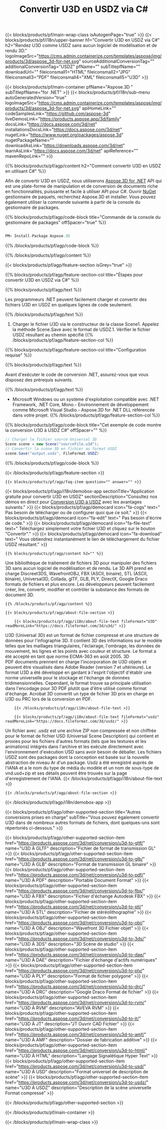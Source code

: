 ﻿---
title: Convertir U3D en USDZ via C# 
weight: 530
url: /fr/net/conversion/u3d-to-usdz/ 
description: Exemple de code pour la conversion de U3D à USDZ C#. Utilisez l'exemple de code API pour les fichiers batch U3D vers la conversion USDZ dans VB.NET, Asp.NET ou toute application basée sur .NET.
---
{{< blocks/products/pf/main-wrap-class isAutogenPage="true" >}}
{{< blocks/products/pf/i18n/upper-banner h1="Convertir U3D en USDZ via C#" h2="Rendez U3D comme USDZ sans aucun logiciel de modélisation et de rendu 3D." logoImageSrc="https://cms.admin.containerize.com/templates/aspose/img/products/3d/aspose_3d-for-net.svg" sourceAdditionalConversionTag="" additionalConversionTag="USDZ" pfName="" subTitlepfName="" downloadUrl="" fileiconsmall1="HTML" fileiconsmall2="JPG" fileiconsmall3="PDF" fileiconsmall4="XML" fileiconsmall5="U3D" >}}

{{< blocks/products/pf/main-container pfName="Aspose.3D " subTitlepfName="for .NET" >}}
{{< blocks/products/pf/i18n/sub-menu autoGeneratedVersion="true" logoImageSrc="https://cms.admin.containerize.com/templates/aspose/img/products/3d/aspose_3d-for-net.svg" apiHomeLink="" codeSamplesLink="https://github.com/aspose-3d" liveDemosLink="https://products.aspose.app/3d/family" docsLink="https://docs.aspose.com/3d/net" installationsDocsLink="https://docs.aspose.com/3d/net" nugetLink="https://www.nuget.org/packages/aspose.3d" nugetPackageName="" downloadAsLink="https://downloads.aspose.com/3d/net" learnAsLink="https://docs.aspose.com/3d/net" apiReference="" mavenRepoLink="" >}}

{{% blocks/products/pf/agp/content h2="Comment convertir U3D en USDZ en utilisant C#" %}}

 Afin de convertir U3D en USDZ, nous utiliserons
 [Aspose.3D for .NET](https://products.aspose.com/3d/net) 
 API qui est une plate-forme de manipulation et de conversion de documents riche en fonctionnalités, puissante et facile à utiliser API pour C#. Ouvrir
 [NuGet](https://www.nuget.org/packages/aspose.3d) 
 gestionnaire de paquets, recherchez
 Aspose.3D 
 et installer. Vous pouvez également utiliser la commande suivante à partir de la console du gestionnaire de packages.

{{% blocks/products/pf/agp/code-block title="Commande de la console du gestionnaire de packages" offSpacer="true" %}}

```cs

PM> Install-Package Aspose.3D


```

{{% /blocks/products/pf/agp/code-block %}}

{{% /blocks/products/pf/agp/content %}}

{{< blocks/products/pf/agp/feature-section isGrey="true" >}}

{{% blocks/products/pf/agp/feature-section-col title="Étapes pour convertir U3D en USDZ via C#" %}}

{{% blocks/products/pf/agp/text %}}

 Les programmeurs .NET peuvent facilement charger et convertir des fichiers U3D en USDZ en quelques lignes de code seulement.

{{% /blocks/products/pf/agp/text %}}

1. Charger le fichier U3D via le constructeur de la classe Scene1. Appelez la méthode Scene.Save avec le format de USDZ.1. Vérifier le fichier USDZ résultant au chemin spécifié
{{% /blocks/products/pf/agp/feature-section-col %}}

{{% blocks/products/pf/agp/feature-section-col title="Configuration requise" %}}

{{% blocks/products/pf/agp/text %}}

 Avant d'exécuter le code de conversion .NET, assurez-vous que vous disposez des prérequis suivants.

{{% /blocks/products/pf/agp/text %}}

- Microsoft Windows ou un système d'exploitation compatible avec .NET Framework, .NET Core, Mono.- Environnement de développement comme Microsoft Visual Studio.- Aspose.3D for .NET DLL référencée dans votre projet.
{{% /blocks/products/pf/agp/feature-section-col %}}

{{% blocks/products/pf/agp/code-block title="Cet exemple de code montre la conversion U3D à USDZ C#" offSpacer="" %}}

```cs
// Charger le fichier source Universal 3D
Scene scene = new Scene("sourceFile.u3d");
// Convertir la scène 3D en fichier au format USDZ
scene.Save("output.usdz", FileFormat.USDZ)

```

{{% /blocks/products/pf/agp/code-block %}}

{{< /blocks/products/pf/agp/feature-section >}}

    {{< blocks/products/pf/agp/faq-item question="" answer="" >}}
 

<!-- aboutfile Starts -->

{{< blocks/products/pf/agp/i18n/demobox-app sectionTitle="Application gratuite pour convertir U3D en USDZ" sectionDescription="Consultez nos démos en direct pour [Conversion U3D à USDZ](https://products.aspose.app/3d/conversion/u3d-to-usdz) avec les avantages suivants." >}}
        {{< blocks/products/pf/agp/democard icon="fa-cogs" text=" Pas besoin de télécharger ou de configurer quoi que ce soit." >}}
        {{< blocks/products/pf/agp/democard icon="fa-edit" text=" Pas besoin d\'écrire de code." >}}
        {{< blocks/products/pf/agp/democard icon="fa-file-text" text=" Téléchargez simplement votre fichier U3D et cliquez sur le bouton \"Convertir\"." >}}
        {{< blocks/products/pf/agp/democard icon="fa-download" text=" Vous obtiendrez instantanément le lien de téléchargement du fichier USDZ résultant." >}}

    {{% blocks/products/pf/agp/content h2="" %}}

 Une bibliothèque de traitement de fichiers 3D pour manipuler des fichiers 3D sans aucun logiciel de modélisation et de rendu. Le 3D API prend en charge Discreet3DS, WavefrontOBJ, FBX (ASCII, binaire), STL (ASCII, binaire), Universal3D, Collada, glTF, GLB, PLY, DirectX, Google Draco formats de fichiers et plus encore. Les développeurs peuvent facilement créer, lire, convertir, modifier et contrôler la substance des formats de document 3D.



    {{% /blocks/products/pf/agp/content %}}

    {{< blocks/products/pf/agp/about-file-section >}}

        {{< blocks/products/pf/agp/i18n/about-file-text fileFormat="U3D" readMoreLink="https://docs.fileformat.com/3d/u3d/" >}}
U3D (Universal 3D) est un format de fichier compressé et une structure de données pour l'infographie 3D. Il contient 3D des informations sur le modèle telles que les maillages triangulaires, l'éclairage, l'ombrage, les données de mouvement, les lignes et les points avec couleur et structure. Le format a été accepté en tant que norme ECMA-363 en août 2005. 3D PDF documents prennent en charge l'incorporation de U3D objets et peuvent être visualisés dans Adobe Reader (version 7 et ultérieure). Le format U3D a été développé en gardant à l'esprit l'objectif d'établir une norme universelle pour le stockage et l'échange de données tridimensionnelles. Cependant, le format trouve sa principale utilisation dans l'encodage pour 3D PDF plutôt que d'être utilisé comme format d'échange. Acrobat 3D convertit un type de fichier 3D pris en charge en U3D ou PRC lors de la conversion en PDF.

        {{< /blocks/products/pf/agp/i18n/about-file-text >}}

        {{< blocks/products/pf/agp/i18n/about-file-text fileFormat="usdz" readMoreLink="https://docs.fileformat.com/3d/usdz/" >}}
Un fichier avec .usdz est une archive ZIP non compressée et non chiffrée pour le format de fichier USD (Universal Scene Description) qui contient et proxies pour les fichiers d'autres formats (tels que les textures et les animations) intégrés dans l'archive et les exécute directement avec l'environnement d'exécution USD sans avoir besoin de déballer. Les fichiers USDZ sont des packages dont la conception est basée sur la nouvelle abstraction de niveau Ar d'un package. Usdz a été enregistré auprès de l'IANA et a le nom du type de média du modèle et un nom de sous-type de vnd.usd+zip et ses détails peuvent être trouvés sur la page d'enregistrement de l'IANA.
        {{< /blocks/products/pf/agp/i18n/about-file-text >}}

    {{< /blocks/products/pf/agp/about-file-section >}}

{{< /blocks/products/pf/agp/i18n/demobox-app >}}

<!-- aboutfile Ends -->

{{< blocks/products/pf/agp/other-supported-section title="Autres conversions prises en charge" subTitle="Vous pouvez également convertir U3D dans de nombreux autres formats de fichiers, dont quelques-uns sont répertoriés ci-dessous." >}}

{{< blocks/products/pf/agp/other-supported-section-item href="https://products.aspose.com/3d/net/conversion/u3d-to-gltf/" name="U3D À GLTF" description="Fichier de format de transmission GL" >}}
{{< blocks/products/pf/agp/other-supported-section-item href="https://products.aspose.com/3d/net/conversion/u3d-to-glb/" name="U3D À GLB" description="Format de transmission GL binaire" >}}
{{< blocks/products/pf/agp/other-supported-section-item href="https://products.aspose.com/3d/net/conversion/u3d-to-pdf/" name="U3D À PDF" description="Portable Document Format" >}}
{{< blocks/products/pf/agp/other-supported-section-item href="https://products.aspose.com/3d/net/conversion/u3d-to-fbx/" name="U3D À FBX" description="Fichier d\'échange Autodesk FBX" >}}
{{< blocks/products/pf/agp/other-supported-section-item href="https://products.aspose.com/3d/net/conversion/u3d-to-stl/" name="U3D À STL" description="Fichier de stéréolithographie" >}}
{{< blocks/products/pf/agp/other-supported-section-item href="https://products.aspose.com/3d/net/conversion/u3d-to-obj/" name="U3D À OBJ" description="Wavefront 3D Fichier objet" >}}
{{< blocks/products/pf/agp/other-supported-section-item href="https://products.aspose.com/3d/net/conversion/u3d-to-3ds/" name="U3D À 3DS" description="3D Scène de studio" >}}
{{< blocks/products/pf/agp/other-supported-section-item href="https://products.aspose.com/3d/net/conversion/u3d-to-dae/" name="U3D À DAE" description="Fichier d\'échange d\'actifs numériques" >}}
{{< blocks/products/pf/agp/other-supported-section-item href="https://products.aspose.com/3d/net/conversion/u3d-to-ply/" name="U3D À PLY" description="Format de fichier polygone" >}}
{{< blocks/products/pf/agp/other-supported-section-item href="https://products.aspose.com/3d/net/conversion/u3d-to-drc/" name="U3D À DRC" description="Google Draco Format de fichier" >}}
{{< blocks/products/pf/agp/other-supported-section-item href="https://products.aspose.com/3d/net/conversion/u3d-to-rvm/" name="U3D À RVM" description="AVEVA RVM" >}}
{{< blocks/products/pf/agp/other-supported-section-item href="https://products.aspose.com/3d/net/conversion/u3d-to-jt/" name="U3D À JT" description="JT Ouvrir CAD Fichier" >}}
{{< blocks/products/pf/agp/other-supported-section-item href="https://products.aspose.com/3d/net/conversion/u3d-to-amf/" name="U3D À AMF" description="Dossier de fabrication additive" >}}
{{< blocks/products/pf/agp/other-supported-section-item href="https://products.aspose.com/3d/net/conversion/u3d-to-html/" name="U3D À HTML" description="Langage Signalétique Hyper Text" >}}
{{< blocks/products/pf/agp/other-supported-section-item href="https://products.aspose.com/3d/net/conversion/u3d-to-usd/" name="U3D À USD" description="Format universel de description de scène" >}}
{{< blocks/products/pf/agp/other-supported-section-item href="https://products.aspose.com/3d/net/conversion/u3d-to-usdz/" name="U3D À USDZ" description="Description de la scène universelle Format compressé" >}}

{{< /blocks/products/pf/agp/other-supported-section >}}

{{< /blocks/products/pf/main-container >}}
    
{{< /blocks/products/pf/main-wrap-class >}}
